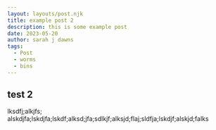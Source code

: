 ```yaml
---
layout: layouts/post.njk
title: example post 2
description: this is some example post
date: 2023-05-20
author: sarah j dawns
tags:
  - Post
  - worms
  - bins
---
```


## test 2

lksdfj;alkjfs; alskdjfa;lskdjfa;lskdf;alksd;jfa;sdlkjf;alksjd;flaj;sldfja;lskdjf;alskjd;falks
